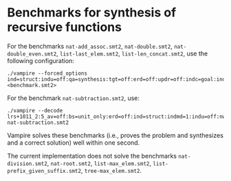 # Benchmarks for synthesis of recursive functions

For the benchmarks `nat-add_assoc.smt2`, `nat-double.smt2`, `nat-double_even.smt2`, `list-last_elem.smt2`, `list-len_concat.smt2`, use the following configuration:
```
./vampire --forced_options ind=struct:indu=off:qa=synthesis:tgt=off:erd=off:updr=off:indc=goal:indmd=1 <benchmark.smt2>
```
For the benchmark `nat-subtraction.smt2`, use:
```
./vampire --decode lrs+1011_2:5_av=off:bs=unit_only:erd=off:ind=struct:indmd=1:indu=off:nwc=5.0:plsq=on:qa=synthesis:tgt=off:updr=off_300 nat-subtraction.smt2
```

Vampire solves these benchmarks (i.e., proves the problem and synthesizes and a correct solution) well within one second.

The current implementation does not solve the benchmarks `nat-division.smt2`, `nat-root.smt2`, `list-max_elem.smt2`, `list-prefix_given_suffix.smt2`, `tree-max_elem.smt2`.
